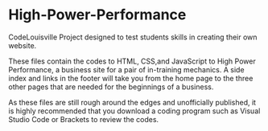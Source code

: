 # High-Power-Performance
CodeLouisville Project designed to test students skills in creating their own website. 

These files contain the codes to HTML, CSS,and JavaScript to High Power Performance, a business site for a pair of in-training mechanics. A side index and links in the footer will take you from the home page to the three other pages that are needed for the beginnings of a business. 

As these files are still rough around the edges and unofficially published, it is highly recommended that you download a coding program such as Visual Studio Code or Brackets to review the codes.
